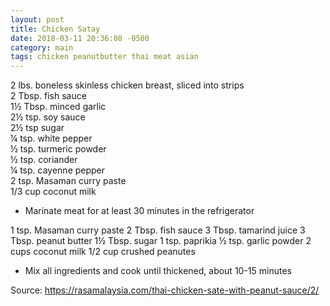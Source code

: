 ```yaml
---
layout: post
title: Chicken Satay
date: 2018-03-11 20:36:08 -0500
category: main
tags: chicken peanutbutter thai meat asian
---
```

2 lbs. boneless skinless chicken breast, sliced into strips  
2 Tbsp. fish sauce  
1½ Tbsp. minced garlic  
2½ tsp. soy sauce  
2½ tsp sugar  
¼ tsp. white pepper  
½ tsp. turmeric powder  
½ tsp. coriander  
¼ tsp. cayenne pepper  
2 tsp. Masaman curry paste  
1/3 cup coconut milk  
<ul>
 	<li>Marinate meat for at least 30 minutes in the refrigerator</li>
</ul>
1 tsp. Masaman curry paste  
2 Tbsp. fish sauce  
3 Tbsp. tamarind juice  
3 Tbsp. peanut butter  
1½ Tbsp. sugar  
1 tsp. paprikia  
½ tsp. garlic powder  
2 cups coconut milk  
1/2 cup crushed peanutes  
<ul>
 	<li>Mix all ingredients and cook until thickened, about 10-15 minutes</li>
</ul>
Source: <a href="https://rasamalaysia.com/thai-chicken-sate-with-peanut-sauce/2/">https://rasamalaysia.com/thai-chicken-sate-with-peanut-sauce/2/</a>
